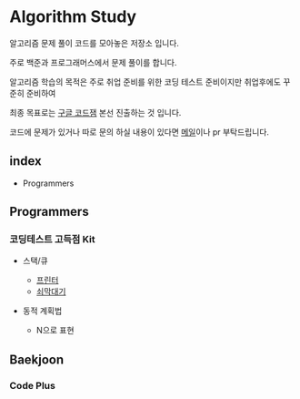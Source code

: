 # Algorithm Study 

알고리즘 문제 풀이 코드를 모아놓은 저장소 입니다.

주로 백준과 프로그래머스에서 문제 풀이를 합니다.

알고리즘 학습의 목적은 주로 취업 준비를 위한 코딩 테스트 준비이지만 취업후에도 꾸준히 준비하여

최종 목표로는 [구글 코드잼](https://codingcompetitions.withgoogle.com/codejam) 본선 진출하는 것 입니다.

코드에 문제가 있거나 따로 문의 하실 내용이 있다면 [메일](jungwoo5759@gmail.com)이나 pr 부탁드립니다. 

## index

- Programmers

## Programmers

### 코딩테스트 고득점 Kit

- 스택/큐
  - [프린터](https://github.com/JJungwoo/algorithm/blob/master/programmers/queue/%ED%94%84%EB%A6%B0%ED%84%B0.cpp)
  - [쇠막대기](https://github.com/JJungwoo/algorithm/blob/master/programmers/level2/%EC%87%A0%EB%A7%89%EB%8C%80%EA%B8%B0.cpp)

- 동적 계획법
  - N으로 표현
  
## Baekjoon

### Code Plus

